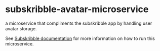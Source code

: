 # subskribble-avatar-microservice
a microservice that compliments the subskribble app by handling user avatar storage.

See <a href="https://github.com/mattcarlotta/subskribble/blob/master/README.md">Subskribble documentation</a> for more information on how to run this microservice.
